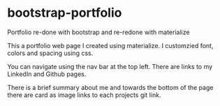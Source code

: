 # bootstrap-portfolio
Portfolio re-done with bootstrap and re-redone with materialize

This a portfolio web page I created using materialize. I customzied font, colors and spacing using css.

You can navigate using the nav bar at the top left. There are links to my LinkedIn and Github pages.

There is a brief summary about me and towards the bottom of the page there are card as image links to each
projects git link.
